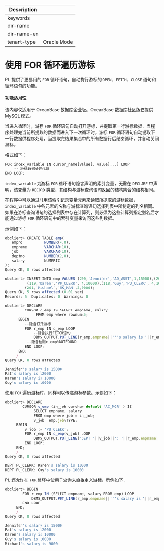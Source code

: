 | Description   |                 |
|---------------|-----------------|
| keywords      |                 |
| dir-name      |                 |
| dir-name-en   |                 |
| tenant-type   | Oracle Mode     |

# 使用 FOR 循环遍历游标

PL 提供了更易用的 `FOR` 循环语句，自动执行游标的 `OPEN`、`FETCH`、`CLOSE` 语句和循环语句的功能。

  <main id="notice" >
    <h4>功能适用性</h4>
    <p>该内容仅适用于 OceanBase 数据库企业版。OceanBase 数据库社区版仅提供 MySQL 模式。</p>
  </main>

当进入循环时，游标 `FOR` 循环语句自动打开游标，并提取第一行游标数据，当程序处理完当前所提取的数据而进入下一次循环时，游标 `FOR` 循环语句自动提取下一行数据供程序处理，当提取完结果集合中的所有数据行后结束循环，并自动关闭游标。

格式如下：

```javascript
FOR index_variable IN cursor_name[value[, value]...] LOOP
    -- 游标数据处理代码
END LOOP;
```



`index_variable` 为游标 `FOR` 循环语句隐含声明的索引变量，无需在 `DECLARE` 中声明，该变量为 `RECORD` 类型，其结构与游标查询语句返回的结构集合的结构相同。

在程序中可以通过引用该索引记录变量元素来读取所提取的游标数据，`index_variable` 中各元素的名称与游标查询语句选择列表中所制定的列名相同。如果在游标查询语句的选择列表中存在计算列，则必须为这些计算列指定别名后才能通过游标 `FOR` 循环语句中的索引变量来访问这些列数据。

示例如下：

```javascript
obclient> CREATE TABLE emp(  
   empno          NUMBER(4,0),  
   empname        VARCHAR(10),  
   job            VARCHAR(10),   
   deptno         NUMBER(2,0), 
   salary         NUMERIC  
);
Query OK, 0 rows affected  

obclient> INSERT INTO emp VALUES (200,'Jennifer','AD_ASST',1,15000),(202,'Pat','MK_REP',2,12000),
          (119,'Karen','PU_CLERK', 4,10000),(118,'Guy','PU_CLERK', 4,10000), 
         (201,'Michael','MK_MAN',3,9000);
Query OK, 5 rows affected (0.01 sec)
Records: 5  Duplicates: 0  Warnings: 0

obclient> DECLARE
         CURSOR c_emp IS SELECT empname, salary
              FROM emp where rownum<5;
      BEGIN
         --隐含打开游标
         FOR r_emp IN c_emp LOOP
             --隐含执行FETCH语句
             DBMS_OUTPUT.PUT_LINE(r_emp.empname||'''s salary is '||r_emp.salary );
          --隐含检测c_emp%NOTFOUND
         END LOOP;
      END;
     /
Query OK, 0 rows affected 

Jennifer's salary is 15000
Pat's salary is 12000
Karen's salary is 10000
Guy's salary is 10000
```



使用 `FOR` 遍历游标时，同样可以传递游标参数。示例如下：

```javascript
obclient> DECLARE
        CURSOR c_emp (in_job varchar default 'AC_MGR' ) IS
             SELECT empname, salary
             FROM emp where job = in_job;
             v_job  emp.job%TYPE;
     BEGIN
         v_job := 'PU_CLERK';
         FOR r_emp IN c_emp(v_job) LOOP
             DBMS_OUTPUT.PUT_LINE('DEPT '||v_job||': '||r_emp.empname||'''s salary is '||r_emp.salary );
         END LOOP;
     END;
     /
Query OK, 0 rows affected 

DEPT PU_CLERK: Karen's salary is 10000
DEPT PU_CLERK: Guy's salary is 10000
```



PL 还允许在 `FOR` 循环中使用子查询来直接定义游标。示例如下：

```javascript
obclient> BEGIN
        FOR r_emp IN (SELECT empname, salary FROM emp) LOOP
            DBMS_OUTPUT.PUT_LINE(r_emp.empname||'''s salary is '||r_emp.salary );
        END LOOP;
     END;
     /
Query OK, 0 rows affected 

Jennifer's salary is 15000
Pat's salary is 12000
Karen's salary is 10000
Guy's salary is 10000
Michael's salary is 9000
```


